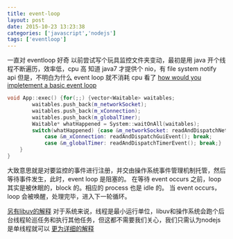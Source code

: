 ```yaml
---
title: event-loop
layout: post
date: 2015-10-23 13:23:38
categories: ['javascript','nodejs']
tags: ['eventloop']
---
```


一直对 eventloop 好奇
以前尝试写个玩具监控文件夹变动，最初是用 java 开个线程不断遍历，效率低，cpu 高
知道 java7 才提供个 nio，有 file system notify api
但是，不明白为什么 event loop 就不消耗 cpu
看了 [how would you impletement a basic event loop](http://stackoverflow.com/questions/658403/how-would-you-implement-a-basic-event-loop)

```c++
void App::exec() {for(;;) {vector<Waitable> waitables;
        waitables.push_back(m_networkSocket);
        waitables.push_back(m_xConnection);
        waitables.push_back(m_globalTimer);
        Waitable* whatHappened = System::waitOnAll(waitables);
        switch(whatHappened) {case &m_networkSocket: readAndDispatchNetworkEvent(); break;
            case &m_xConnection: readAndDispatchGuiEvent(); break;
            case &m_globalTimer: readAndDispatchTimerEvent(); break;}
    }
}
```

大致意思就是对要监控的事件进行注册，并交由操作系统事件管理机制托管，然后等待事件发生，此时，event loop 是阻塞的。
在等待 event occurs 之前，loop 其实是被休眠的，block 的。相应的 process 也是 idle 的。
当 event occurs，loop 会被唤醒，处理完毕，进入下一轮循环。


[另有libuv的解释](http://nikhilm.github.io/uvbook/basics.html#event-loops)
对于系统来说，线程是最小运行单位，libuv和操作系统会跑个后台线程轮巡任务和执行其他任务，但这都不需要我们关心，我们只需认为nodejs是单线程就可以
[更为详细的解释](http://docs.libuv.org/en/v1.x/design.html#the-i-o-loop)
